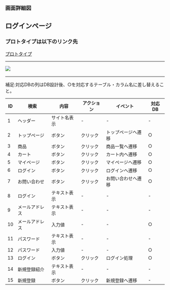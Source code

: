 ### 画面詳細図
## ログインページ
### プロトタイプは以下のリンク先
[プロトタイプ](https://www.figma.com/file/xd5QU5AZieLSmIfT1NGZW3/original?node-id=30%3A1294)
*****
<img src="../img/ログイン.png" width="500">

*****

補足:対応DBの列はDB設計後、○を対応するテーブル・カラム名に差し替えること。

| ID | 検索 | 内容 | アクション | イベント | 対応DB |
|----|-----|-----|---------|--------|-------|
|1|ヘッダー|サイト名表示|-|-|-|
|2|トップページ|ボタン|クリック|トップページへ遷移|○|
|3|商品|ボタン|クリック|商品一覧へ遷移|○|
|4|カート|ボタン|クリック|カート内へ遷移|○|
|5|マイページ|ボタン|クリック|マイページへ遷移|○|
|6|ログイン|ボタン|クリック|ログインへ遷移|○|
|7|お問い合わせ|ボタン|クリック|お問い合わせへ遷移|○|
|8|ログイン|テキスト表示|-|-|-|
|9|メールアドレス|テキスト表示|-|-|-|
|10|メールアドレス|入力値|-|-|○|
|11|パスワード|テキスト表示|-|-|-|
|12|パスワード|入力値|-|-|○|
|13|ログイン|ボタン|クリック|ログイン処理|○|
|14|新規登録紹介|テキスト表示|-|-|-|
|15|新規登録|ボタン|クリック|新規登録へ遷移|-|



